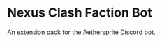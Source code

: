 # Nexus Clash Faction Bot

An extension pack for the [Aethersprite] Discord bot.


[Aethersprite]: https://github.com/haliphax/aethersprite
